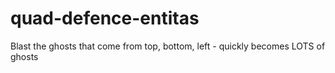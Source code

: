 # quad-defence-entitas
Blast the ghosts that come from top, bottom, left - quickly becomes LOTS of ghosts
